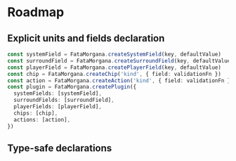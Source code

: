 # Roadmap

## Explicit units and fields declaration

```typescript
const systemField = FataMorgana.createSystemField(key, defaultValue)
const surroundField = FataMorgana.createSurroundField(key, defaultValue)
const playerField = FataMorgana.createPlayerField(key, defaultValue)
const chip = FataMorgana.createChip('kind', { field: validationFn })
const action = FataMorgana.createAction('kind', { field: validationFn })
const plugin = FataMorgana.createPlugin({
  systemFields: [systemField],
  surroundFields: [surroundField],
  playerFields: [playerField],
  chips: [chip],
  actions: [action],
})
```

## Type-safe declarations
